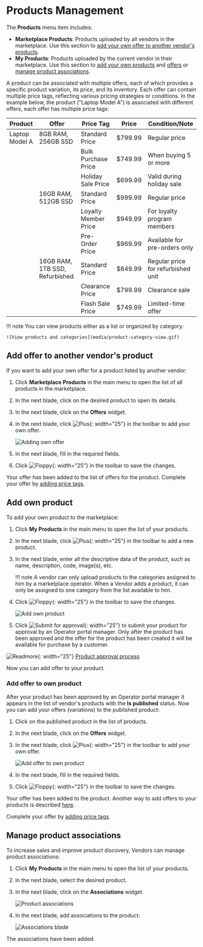 # Products Management

The **Products** menu item includes:

- **Marketplace Products**: Products uploaded by all vendors in the marketplace. Use this section to [add your own offer to another vendor's products](products-management.md#add-offer-to-another-vendors-product). 
- **My Products**: Products uploaded by the current vendor in their marketplace. Use this section to [add your own products](products-management.md#add-own-product) and [offers](products-management.md#add-offer-to-own-product) or [manage product associations](products-management.md#manage-product-associations). 

A product can be associated with multiple offers, each of which provides a specific product variation, its price, and its inventory. Each offer can contain multiple price tags, reflecting various pricing strategies or conditions. In the example below,  the product ("Laptop Model A") is associated with different offers, each offer has multiple price tags:


| **Product**         | **Offer**                             | **Price Tag**            | **Price**       | **Condition/Note**                |
|---------------------|---------------------------------------|--------------------------|-----------------|-----------------------------------|
|   Laptop Model A    |   8GB RAM, 256GB SSD                  | Standard Price           | $799.99         | Regular price                     |
|                     |                                       | Bulk Purchase Price      | $749.99         | When buying 5 or more             |
|                     |                                       | Holiday Sale Price       | $699.99         | Valid during holiday sale         |
|                     |   16GB RAM, 512GB SSD                 | Standard Price           | $999.99         | Regular price                     |
|                     |                                       | Loyalty Member Price     | $949.99         | For loyalty program members       |
|                     |                                       | Pre-Order Price          | $969.99         | Available for pre-orders only     |
|                     |   16GB RAM, 1TB SSD, Refurbished      | Standard Price           | $849.99         | Regular price for refurbished unit|
|                     |                                       | Clearance Price          | $799.99         | Clearance sale                    |
|                     |                                       | Flash Sale Price         | $749.99         | Limited-time offer                |

!!! note
    You can view products either as a list or organized by category:

    ![View products and categories](media/product-category-view.gif)



## Add offer to another vendor's product

If you want to add your own offer for a product listed by another vendor:

1. Click **Marketplace Products** in the main menu to open the list of all products in the marketplace.
1. In the next blade, click on the desired product to open its details.
1. In the next blade, click on the **Offers** widget.
1. In the next blade, click ![Plus](media/plus.png){: width="25"} in the toolbar to add your own offer.

    ![Adding own offer](media/add-offer-to-another-vendors-product.png)

1. In the next blade, fill in the required fields.
1. Click ![Floppy](media/floppy.png){: width="25"} in the toolbar to save the changes.

Your offer has been added to the list of offers for the product. Complete your offer by [adding price tags](offers.md#add-price-tags-to-offer). 

## Add own product 

To add your own product to the marketplace:

1. Click **My Products** in the main menu to open the list of your products.
1. In the next blade, click ![Plus](media/plus.png){: width="25"} in the toolbar to add a new product.
1. In the next blade, enter all the descriptive data of the product, such as name, description, code, image(s), etc.

    !!! note
        A vendor can only upload products to the categories assigned to him by a marketplace operator. When a Vendor adds a product, it can only be assigned to one category from the list available to him.

1. Click ![Floppy](media/floppy.png){: width="25"} in the toolbar to save the changes.

    ![Add own product](media/add-own-product.png)

1. Click ![Submit for approval](media/submit-for-approval.png){: width="25"} to submit your product for approval by an Operator portal manager. Only after the product has been approved and the offer for the product has been created it will be available for purchase by a customer.

![Readmore](media/readmore.png){: width="25"} [Product approval process](../Operator-portal/marketplace-products.md#approve-product)

Now you can add offer to your product.


### Add offer to own product

After your product has been approved by an Operator portal manager it appears in the list of vendor's products with the **Is published** status. Now you can add your offers (variations) to the published product:

1. Click on the published product in the list of products.
1. In the next blade, click on the **Offers** widget. 
1. In the next blade, click ![Plus](media/plus.png){: width="25"} in the toolbar to add your own offer.

    ![Add offer to own product](media/add-offer-to-own-product.png)

1. In the next blade, fill in the required fields.
1. Click ![Floppy](media/floppy.png){: width="25"} in the toolbar to save the changes.

Your offer has been added to the product. Another way to add offers to your products is described [here](offers.md#add-offers-to-product).

Complete your offer by [adding price tags](offers.md#add-price-tags-to-offer).

## Manage product associations

To increase sales and improve product discovery, Vendors can manage product associations:

1. Click **My Products** in the main menu to open the list of your products.
1. In the next blade, select the desired product.
1. In the next blade, click on the **Associations** widget.

    ![Product associations](media/product-associations.png)

1. In the next blade, add associations to the product:

    ![Associations blade](media/associations-blade.png)

The associations have been added.